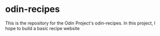 # odin-recipes

This is the repository for the Odin Project's odin-recipes. In this project, I hope to build a basic recipe website